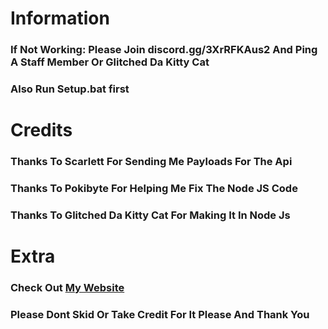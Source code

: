 # Information
### If Not Working: Please Join discord.gg/3XrRFKAus2 And Ping A Staff Member Or Glitched Da Kitty Cat
### Also Run Setup.bat first

# Credits
### Thanks To Scarlett For Sending Me Payloads For The Api
### Thanks To Pokibyte For Helping Me Fix The Node JS Code
### Thanks To Glitched Da Kitty Cat For Making It In Node Js
# Extra
### Check Out [My Website](https://glitched-da-kitty-cat.is-a-dev.site)
### Please Dont Skid Or Take Credit For It Please And Thank You
